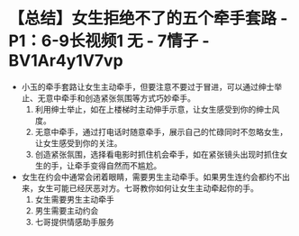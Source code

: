 # 【总结】女生拒绝不了的五个牵手套路 - P1：6-9长视频1 无 - 7情子 - BV1Ar4y1V7vp

-   小玉的牵手套路让女生主动牵手，但要注意不要过于冒进，可以通过绅士举止、无意中牵手和创造紧张氛围等方式巧妙牵手。
    1.  利用绅士举止，如在上楼梯时主动伸手示意，让女生感受到你的绅士风度。
    2.  无意中牵手，通过打电话时随意牵手，展示自己的忙碌同时不忽略女生，让女生感受到你的关注。
    3.  创造紧张氛围，选择看电影时抓住机会牵手，如在紧张镜头出现时抓住女生的手，让牵手变得自然而不尴尬。
-   女生在约会中通常会闭着眼睛，需要男生主动牵手。如果男生连约会都约不出来，女生可能已经厌恶对方。七哥教你如何让女生主动牵起你的手。 
    1.  女生需要男生主动牵手
    2.  男生需要主动约会
    3.  七哥提供情感助手服务